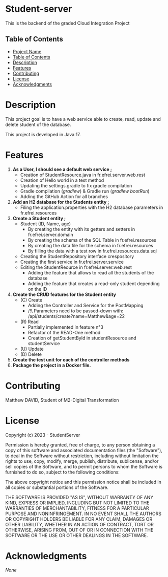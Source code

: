 # Student-server

This is the backend of the graded Cloud Integration Project

## Table of Contents

- [Project Name](#Student-server)
- [Table of Contents](#table-of-contents)
- [Description](#description)
- [Features](#features)
- [Contributing](#contributing)
- [License](#license)
- [Acknowledgments](#acknowledgments)

# Description

This project goal is to have a web service able to create, read, update and delete student of the database.

This project is developed in Java 17.

# Features

1. **As a User, I should see a default web service ;**
   - Creation of StudentResource.java in fr.efrei.server.web.rest
   - Creation of Hello world in a test method
   - Updating the settings.gradle to fix gradle compilation
   - Gradle compilation (_gradlew_) & Gradle run (_gradlew bootRun_)
   - Adding the GitHub Action for all branches
2. **Add an H2 database for the Students entity ;**
   - Filing the application.properties with the H2 database parameters in fr.efrei.resources
3. **Create a Student entity ;**
   - Student (ID, Name, age)
     - By creating the entity with its getters and setters in fr.efrei.server.domain
     - By creating the schema of the SQL Table in fr.efrei.resources
     - By creating the data file for the schema in fr.efrei.resources
     - By filling the data with a test row in fr.efrei.resources.data.sql
   - Creating the StudentRepository interface crespository
   - Creating the first service in fr.efrei.server.service
   - Editing the StudentReource in fr.efrei.server.web.rest
     - Adding the feature that allows to read all the students of the database
     - Adding the feature that creates a read-only student depending on the ID
4. **Create the CRUD features for the Student entity**
   - (C) Create
     - Adding the Controller and Service for the PostMapping
     - /!\ Parameters need to be passed-down with: /api/students/create?name=Matthew&age=22
   - (R) Read
     - Partially implemented in feature n°3
     - Refactor of the READ-One method
     - Creation of getStudentById in studentResource and studentService
   - (U) Update
   - (D) Delete
5. **Create the test unit for each of the controller methods**
6. **Package the project in a Docker file.**

# Contributing

Matthew DAVID, Student of M2-Digital Transformation

# License

Copyright (c) 2023 - StudentServer

Permission is hereby granted, free of charge, to any person obtaining a copy of this software and associated documentation files (the "Software"), to deal in the Software without restriction, including without limitation the rights to use, copy, modify, merge, publish, distribute, sublicense, and/or sell copies of the Software, and to permit persons to whom the Software is furnished to do so, subject to the following conditions:

The above copyright notice and this permission notice shall be included in all copies or substantial portions of the Software.

THE SOFTWARE IS PROVIDED "AS IS", WITHOUT WARRANTY OF ANY KIND, EXPRESS OR IMPLIED, INCLUDING BUT NOT LIMITED TO THE WARRANTIES OF MERCHANTABILITY, FITNESS FOR A PARTICULAR PURPOSE AND NONINFRINGEMENT. IN NO EVENT SHALL THE AUTHORS OR COPYRIGHT HOLDERS BE LIABLE FOR ANY CLAIM, DAMAGES OR OTHER LIABILITY, WHETHER IN AN ACTION OF CONTRACT, TORT OR OTHERWISE, ARISING FROM, OUT OF OR IN CONNECTION WITH THE SOFTWARE OR THE USE OR OTHER DEALINGS IN THE SOFTWARE.

# Acknowledgments

_None_
